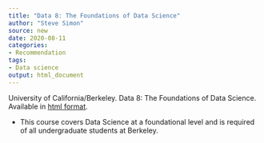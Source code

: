 ```yaml
---
title: "Data 8: The Foundations of Data Science"
author: "Steve Simon"
source: new
date: 2020-08-11
categories:
- Recommendation
tags:
- Data science
output: html_document
---
```


University of California/Berkeley. Data 8: The Foundations of Data Science. Available in [html format](http://data8.org/).

<!---More--->

+ This course covers Data Science at a foundational level and is required of all undergraduate students at Berkeley.
